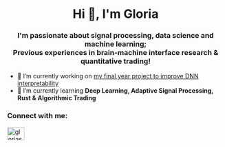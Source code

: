 <h1 align="center">Hi 👋, I'm Gloria</h1>
<h3 align="center">I'm passionate about signal processing, data science and machine learning; <br />
                  Previous experiences in brain-machine interface research & quantitative trading!</h3>

- 🔭 I’m currently working on [my final year project to improve DNN interpretability](https://github.com/gurooria/ResponseWeightedAnalysis)
- 🌱 I’m currently learning **Deep Learning, Adaptive Signal Processing, Rust & Algorithmic Trading**

<h3 align="left">Connect with me:</h3>
<p align="left">
<a href="https://linkedin.com/in/gloriasun528" target="blank"><img align="center" src="https://raw.githubusercontent.com/rahuldkjain/github-profile-readme-generator/master/src/images/icons/Social/linked-in-alt.svg" alt="gloriasun528" height="30" width="40" /></a>
</p>


